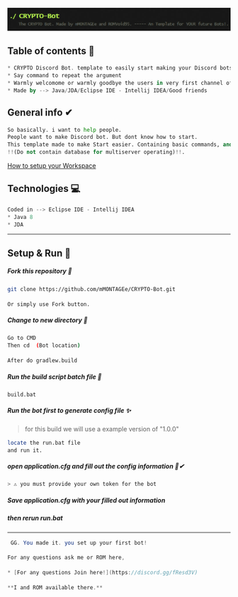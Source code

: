  ![Slogan](https://github.com/mMONTAGEe/CRYPTO-Bot/blob/master/src/main/resources/slogan.png)


## Table of contents 📑
```kotlin
* CRYPTO Discord Bot. template to easily start making your Discord bots.
* Say command to repeat the argument
* Warmly welcomome or warmly goodbye the users in very first channel of the server.
* Made by --> Java/JDA/Eclipse IDE - Intellij IDEA/Good friends
```

## General info ✔
```python
So basically. i want to help people.
People want to make Discord bot. But dont know how to start.
This template made to make Start easier. Containing basic commands, and stuff
!!(Do not contain database for multiserver operating)!!.


```

[How to setup your Workspace](https://github.com/mMONTAGEe/CRYPTO-Bot/blob/master/GettingStarted.txt)


## Technologies 💻
```java
Coded in --> Eclipse IDE - Intellij IDEA
* Java 8
* JDA 
```



-----------------------------------------------------------------------------------------------------------





## Setup & Run 🙌

##### Fork this repository 🍴
```bash
git clone https://github.com/mMONTAGEe/CRYPTO-Bot.git

Or simply use Fork button.
```
	
##### Change to new directory 📁
```bash
Go to CMD
Then cd  (Bot location)

After do gradlew.build
```
	
##### Run the build script batch file  📂
```bash
build.bat
```
	
##### Run the bot first to generate config file ✨
> for this build we will use a example version of "1.0.0"

```bash
locate the run.bat file
and run it.
```

##### open application.cfg and fill out the config information 📑✔
```bash
> ⚠ you must provide your own token for the bot
```

##### Save application.cfg with your filled out information
##### then rerun run.bat



------------------------------------------------------------------------------------------------------------------------------------------



```java
 GG. You made it. you set up your first bot!  

For any questions ask me or ROM here, 

* [For any questions Join here!](https://discord.gg/fResd3V)

**I and ROM available there.**
```
